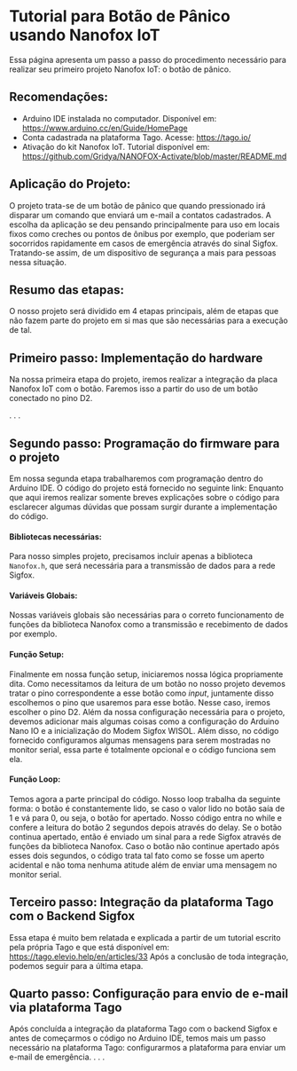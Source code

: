 # Tutorial para Botão de Pânico usando Nanofox IoT

Essa página apresenta um passo a passo do procedimento necessário para realizar seu primeiro projeto Nanofox IoT: o botão de pânico. 

## Recomendações:
- Arduino IDE instalada no computador. Disponível em: https://www.arduino.cc/en/Guide/HomePage
- Conta cadastrada na plataforma Tago. Acesse: https://tago.io/
- Ativação do kit Nanofox IoT. Tutorial disponível em: https://github.com/Gridya/NANOFOX-Activate/blob/master/README.md

## Aplicação do Projeto:
  O projeto trata-se de um botão de pânico que quando pressionado irá disparar um comando que enviará um e-mail a contatos cadastrados. A escolha da aplicação se deu pensando principalmente para uso em locais fixos como creches ou pontos de ônibus por exemplo, que poderiam ser socorridos rapidamente em casos de emergência através do sinal Sigfox. Tratando-se assim, de um dispositivo de segurança a mais para pessoas nessa situação.

## Resumo das etapas:
  O nosso projeto será dividido em 4 etapas principais, além de etapas que não fazem parte do projeto em si mas que são necessárias para a execução de tal.
  
## Primeiro passo: Implementação do hardware
  Na nossa primeira etapa do projeto, iremos realizar a integração da placa Nanofox IoT com o botão. Faremos isso a partir do uso de um botão conectado no pino D2.
  
  .
  .
  .
  
## Segundo passo: Programação do firmware para o projeto
  Em nossa segunda etapa trabalharemos com programação dentro do Arduino IDE. O código do projeto está fornecido no seguinte link: Enquanto que aqui iremos realizar somente breves explicações sobre o código para esclarecer algumas dúvidas que possam surgir durante a implementação do código. 
  #### Bibliotecas necessárias:
  Para nosso simples projeto, precisamos incluir apenas a biblioteca `Nanofox.h`, que será necessária para a transmissão de dados para a rede Sigfox.
  #### Variáveis Globais:
  Nossas variáveis globais são necessárias para o correto funcionamento de funções da biblioteca Nanofox como a transmissão e recebimento de dados por exemplo.
  #### Função Setup:
  Finalmente em nossa função setup, iniciaremos nossa lógica propriamente dita. Como necessitamos da leitura de um botão no nosso projeto devemos tratar o pino correspondente a esse botão como *input*, juntamente disso escolhemos o pino que usaremos para esse botão. Nesse caso, iremos escolher o pino D2. 
Além da nossa configuração necessária para o projeto, devemos adicionar mais algumas coisas como a configuração do Arduino Nano IO e a inicialização do Modem Sigfox WISOL. Além disso, no código fornecido configuramos algumas mensagens para serem mostradas no monitor serial, essa parte é totalmente opcional e o código funciona sem ela.
  #### Função Loop: 
  Temos agora a parte principal do código. Nosso loop trabalha da seguinte forma: o botão é constantemente lido, se caso o valor lido no botão saía de 1 e vá para 0, ou seja, o botão for apertado. Nosso código entra no while e confere a leitura do botão 2 segundos depois através do delay. Se o botão continua apertado, então é enviado um sinal para a rede Sigfox através de funções da biblioteca Nanofox. Caso o botão não continue apertado após esses dois segundos, o código trata tal fato como se fosse um aperto acidental e não toma nenhuma atitude além de enviar uma mensagem no monitor serial. 
  
## Terceiro passo: Integração da plataforma Tago com o Backend Sigfox
  Essa etapa é muito bem relatada e explicada a partir de um tutorial escrito pela própria Tago e que está disponível em: https://tago.elevio.help/en/articles/33
  Após a conclusão de toda integração, podemos seguir para a última etapa.
  
## Quarto passo: Configuração para envio de e-mail via plataforma Tago
  Após concluída a integração da plataforma Tago com o backend Sigfox e antes de começarmos o código no Arduino IDE, temos mais um passo necessário na plataforma Tago: configurarmos a plataforma para enviar um e-mail de emergência.
  .
  .
  .
  

